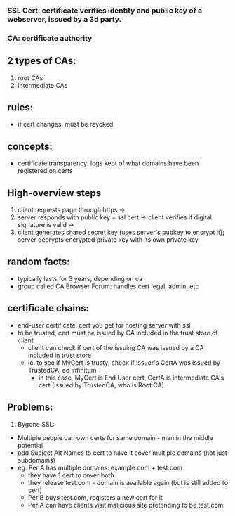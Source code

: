 ### SSL Cert: certificate verifies identity and public key of a webserver, issued by a 3d party.
### CA: certificate authority

## 2 types of CAs:
1. root CAs
2. intermediate CAs
  
## rules:
  - if cert changes, must be revoked

## concepts:
  - certificate transparency: logs kept of what domains have been registered on certs 

## High-overview steps
1. client requests page through https ->  
2. server responds with public key + ssl cert -> client verifies if digital signature is valid -> 
3. client generates shared secret key (uses server's pubkey to encrypt it); server decrypts encrypted private key with its own private key

## random facts:
  - typically lasts for 3 years, depending on ca
  - group called CA Browser Forum: handles cert legal, admin, etc

## certificate chains:
  - end-user certificate: cert you get for hosting server with ssl
  - to be trusted, cert must be issued by CA included in the trust store of client 
    - client can check if cert of the issuing CA was issued by a CA included in trust store
    - ie. to see if MyCert is trusty, check if issuer's CertA was issued by TrustedCA, ad infinitum
      - in this case, MyCert is End User cert, CertA is intermediate CA's cert (issued by TrustedCA, who is Root CA)

## Problems:
1. Bygone SSL:
  - Multiple people can own certs for same domain - man in the middle potential
  - add Subject Alt Names to cert to have it cover multiple domains (not just subdomains)
  - eg. Per A has multiple domains: example.com + test.com
    - they have 1 cert to cover both
    - they release test.com - domain is available again (but is still added to cert)
    - Per B buys test.com, registers a new cert for it
    - Per A can have clients visit malicious site pretending to be test.com
